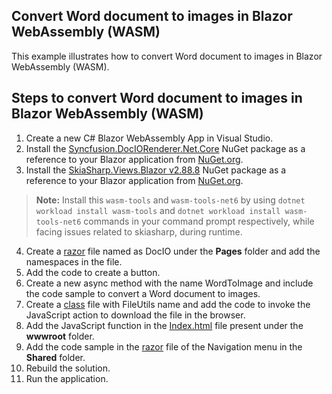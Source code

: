 Convert Word document to images in Blazor WebAssembly (WASM)
------------------------------------------------------------

This example illustrates how to convert Word document to images in Blazor WebAssembly (WASM).

Steps to convert Word document to images in Blazor WebAssembly (WASM)
---------------------------------------------------------------------

1. Create a new C# Blazor WebAssembly App in Visual Studio.  
2. Install the [Syncfusion.DocIORenderer.Net.Core](https://www.nuget.org/packages/Syncfusion.DocIORenderer.Net.Core) NuGet package as a reference to your Blazor application from [NuGet.org](https://www.nuget.org/).  
3. Install the [SkiaSharp.Views.Blazor v2.88.8](https://www.nuget.org/packages/SkiaSharp.Views.Blazor/2.88.8) NuGet package as a reference to your Blazor application from [NuGet.org](https://www.nuget.org/).  

> **Note:** Install this `wasm-tools` and `wasm-tools-net6` by using `dotnet workload install wasm-tools` and `dotnet workload install wasm-tools-net6` commands in your command prompt respectively, while facing issues related to skiasharp, during runtime.

4. Create a [razor](https://github.com/SyncfusionExamples/DocIO-Examples/blob/main/Word-to-Image-conversion/Convert-Word-to-image/Blazor/Client-side-application/Convert-Word-to-Image/Pages/DocIO.razor) file named as DocIO under the **Pages** folder and add the namespaces in the file.
5. Add the code to create a button.
6. Create a new async method with the name WordToImage and include the code sample to convert a Word document to images.
7. Create a [class](https://github.com/SyncfusionExamples/DocIO-Examples/blob/main/Word-to-Image-conversion/Convert-Word-to-image/Blazor/Client-side-application/Convert-Word-to-Image/FileUtils.cs) file with FileUtils name and add the code to invoke the JavaScript action to download the file in the browser.
8. Add the JavaScript function in the [Index.html](https://github.com/SyncfusionExamples/DocIO-Examples/blob/main/Word-to-Image-conversion/Convert-Word-to-image/Blazor/Client-side-application/Convert-Word-to-Image/wwwroot/index.html) file present under the **wwwroot** folder.
9. Add the code sample in the [razor](https://github.com/SyncfusionExamples/DocIO-Examples/blob/main/Word-to-Image-conversion/Convert-Word-to-image/Blazor/Client-side-application/Convert-Word-to-Image/Shared/NavMenu.razor) file of the Navigation menu in the **Shared** folder.
10. Rebuild the solution.
11. Run the application.
